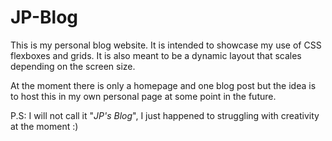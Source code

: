 # JP-Blog
This is my personal blog website. It is intended to showcase my use of CSS flexboxes and grids. It is also meant to be a dynamic layout that scales depending on the screen size.

At the moment there is only a homepage and one blog post but the idea is to host this in my own personal page at some point in the future.

P.S: I will not call it "*_JP's Blog_*", I just happened to struggling with creativity at the moment :)
